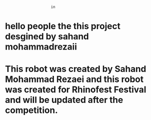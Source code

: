 
                         in 


#

#

<h1>

hello people the this project desgined by sahand mohammadrezaii
  
</h1>

#

<h1>
  
This robot was created by Sahand Mohammad Rezaei and this robot was created for Rhinofest Festival and will be updated after the competition.
  
</h1>

#
